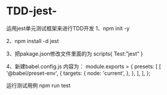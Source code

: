 # TDD-jest-
运用jest单元测试框架来进行TDD开发
1、npm init -y

2、npm install -d jest

3、把pakage.json修改文件里面的为
scripts{
Test:”jest”
}

4、新建babel.config.js
内容为：
module.exports = {
    presets: [
        [
            '@babel/preset-env',
            {
                targets: {
                    node: 'current',
                },
            },
        ],
    ],
};

运行测试用例 npm run test
